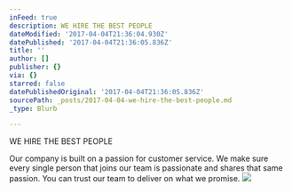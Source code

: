 ```yaml
---
inFeed: true
description: WE HIRE THE BEST PEOPLE
dateModified: '2017-04-04T21:36:04.930Z'
datePublished: '2017-04-04T21:36:05.836Z'
title: ''
author: []
publisher: {}
via: {}
starred: false
datePublishedOriginal: '2017-04-04T21:36:05.836Z'
sourcePath: _posts/2017-04-04-we-hire-the-best-people.md
_type: Blurb

---
```

WE HIRE THE BEST PEOPLE

Our company is built on a passion for customer service. We make sure every single person that joins our team is passionate and shares that same passion. You can trust our team to deliver on what we promise.
![](https://the-grid-user-content.s3-us-west-2.amazonaws.com/b39fe0cb-feda-4cdd-b14f-cceffa18b50e.jpg)